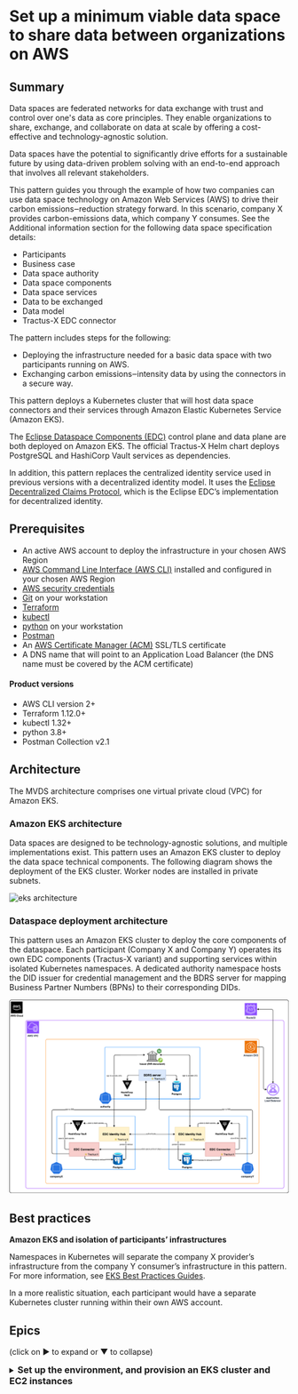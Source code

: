 # Set up a minimum viable data space to share data between organizations on AWS

## Summary

Data spaces are federated networks for data exchange with trust and control over one's data as core principles. They enable organizations to share, exchange, and collaborate on data at scale by offering a cost-effective and technology-agnostic solution.

Data spaces have the potential to significantly drive efforts for a sustainable future by using data-driven problem solving with an end-to-end approach that involves all relevant stakeholders.

This pattern guides you through the example of how two companies can use data space technology on Amazon Web Services (AWS) to drive their carbon emissions‒reduction strategy forward. In this scenario, company X provides carbon-emissions data, which company Y consumes. See the Additional information section for the following data space specification details:

* Participants
* Business case
* Data space authority
* Data space components
* Data space services
* Data to be exchanged
* Data model
* Tractus-X EDC connector

The pattern includes steps for the following:

* Deploying the infrastructure needed for a basic data space with two participants running on AWS.
* Exchanging carbon emissions‒intensity data by using the connectors in a secure way.

This pattern deploys a Kubernetes cluster that will host data space connectors and their services through Amazon Elastic Kubernetes Service (Amazon EKS).

The [Eclipse Dataspace Components (EDC)](https://github.com/eclipse-edc) control plane and data plane are both deployed on Amazon EKS. The official Tractus-X Helm chart deploys PostgreSQL and HashiCorp Vault services as dependencies.

In addition, this pattern replaces the centralized identity service used in previous versions with a decentralized identity model. It uses the [Eclipse Decentralized Claims Protocol](https://eclipse-dataspace-dcp.github.io/decentralized-claims-protocol), which is the Eclipse EDC’s implementation for decentralized identity.

## Prerequisites

* An active AWS account to deploy the infrastructure in your chosen AWS Region
* [AWS Command Line Interface (AWS CLI)](https://docs.aws.amazon.com/cli/latest/userguide/getting-started-install.html) installed and configured in your chosen AWS Region
* [AWS security credentials](https://docs.aws.amazon.com/cli/latest/userguide/cli-configure-envvars.html)
* [Git](https://github.com/git-guides/install-git) on your workstation
* [Terraform](https://developer.hashicorp.com/terraform/tutorials/aws-get-started/install-cli)
* [kubectl](https://kubernetes.io/docs/tasks/tools/)
* [python](https://www.python.org/downloads/) on your workstation
* [Postman](https://www.postman.com/downloads/)
* An [AWS Certificate Manager (ACM)](https://docs.aws.amazon.com/acm/latest/userguide/acm-overview.html) SSL/TLS certificate
* A DNS name that will point to an Application Load Balancer (the DNS name must be covered by the ACM certificate)

#### Product versions

* AWS CLI version 2+
* Terraform 1.12.0+
* kubectl 1.32+
* python 3.8+
* Postman Collection v2.1

## Architecture

The MVDS architecture comprises one virtual private cloud (VPC) for Amazon EKS.

### Amazon EKS architecture

Data spaces are designed to be technology-agnostic solutions, and multiple implementations exist. This pattern uses an Amazon EKS cluster to deploy the data space technical components. The following diagram shows the deployment of the EKS cluster. Worker nodes are installed in private subnets.

![eks architecture](./assets/Amazon%20EKS%20architecture.png)

### Dataspace deployment architecture

This pattern uses an Amazon EKS cluster to deploy the core components of the dataspace. Each participant (Company X and Company Y) operates its own EDC components (Tractus-X variant) and supporting services within isolated Kubernetes namespaces. A dedicated authority namespace hosts the DID issuer for credential management and the BDRS server for mapping Business Partner Numbers (BPNs) to their corresponding DIDs.

![dataspace deployment architecture](./assets/Data%20space%20deployment%20architecture.png)

## Best practices

**Amazon EKS and isolation of participants’ infrastructures**

Namespaces in Kubernetes will separate the company X provider’s infrastructure from the company Y consumer’s infrastructure in this pattern. For more information, see [EKS Best Practices Guides](https://docs.aws.amazon.com/eks/latest/best-practices/security.html).

In a more realistic situation, each participant would have a separate Kubernetes cluster running within their own AWS account.

## Epics
(click on ▶ to expand or ▼ to collapse)

<details>
  <summary><strong style="font-size:1.17em; font-weight:bold;">Set up the environment, and provision an EKS cluster and EC2 instances</strong></summary>

#### Clone the repository

To clone the repository to your workstation, run the following command:

```bash
git clone https://github.com/Think-iT-Labs/aws-patterns-edc
cd aws-patterns-edc/infrastructure
```
>The workstation must have access to your AWS account.

#### Provision Amazon EKS cluster architecture using Terraform

To deploy the Amazon EKS architecture in your AWS account, this pattern uses Terraform to automate the infrastructure setup. Follow the step-by-step instructions below to provision the necessary resources.

The Terraform configuration is organized in the `infrastructure` folder of the repository, which includes a subfolder:

* `eks`: includes the configuration files for provisioning the EKS cluster.

The Terraform configuration for this pattern uses the `eu-central-1` AWS Region by default.
However, you can change it to your preferred region by updating the `aws_region` variable in `eks/terraform.tfvars` file.
Additionally, ensure that the `eks_availability_zones` variable is updated to match the Availability Zones for your chosen region.

---

> [!IMPORTANT]

>As mentioned in the [Prerequisites](https://github.com/Think-iT-Labs/aws-patterns-edc/tree/main?tab=readme-ov-file#prerequisites) section, a domain name is required.

>You must set the Terraform variable `domain_name` in the `eks/terraform.tfvars` file to your custom domain. This domain must also be secured with an ACM (AWS Certificate Manager) certificate that you've already created in AWS.

>Follow this guide to [create an ACM certificate](https://docs.aws.amazon.com/res/latest/ug/acm-certificate.html).

---

To provision the EKS cluster, run the following commands:

```bash
cd .. 
cd eks
terraform init
terraform plan
terraform apply -auto-approve
```
>The provisioning process may take **about 10 to 15 minutes** to complete. Please wait until it finishes fully and ensure there are no errors in the Terraform CLI output.

The Terraform configuration creates the following resources by default, as designed in the [Amazon EKS architecture](https://github.com/Think-iT-Labs/aws-patterns-edc/blob/main/assets/Amazon%20EKS%20architecture.png) diagram:

- A VPC with two **public** and two **private** subnets.
- An **Internet Gateway** attached to the VPC for internet connectivity.
- A **NAT Gateway** to enable internet access from the private subnets.
- An **Amazon EKS cluster** configured with two `t3a.medium` nodes provisioned in the private subnets.

Additionally, the configuration installs several add-ons inside the EKS cluster, including:

- **Metrics Server** for cluster resources monitoring.
- **AWS Load Balancer Controller** to automatically provision Application Load Balancers (ALBs) for Kubernetes Ingress resources on EKS.
- **External DNS** to automatically manage DNS records in the Route 53 hosted zone record, linking them to ALBs based on Ingress resources in EKS.

**Bastion Host Consideration (optional):**

The provided Terraform configuration does not include Bastion Hosts by default. However, the architecture is designed to support them if needed. In such cases, a Bastion Host should be provisioned in a public subnet to enable secure administrative access to resources in the private subnets, such as EKS worker nodes.

After you provision the private cluster, add the new EKS cluster to your local Kubernetes configuration by running the following command:

```bash
aws eks update-kubeconfig --name aws-patterns-edc --region <AWS REGION>
```
>Replace `<AWS REGION>` with the AWS Region where you provisioned the EKS cluster.

To confirm that your EKS nodes are running and are in the ready state, run the following command:

```bash
kubectl get nodes
```
